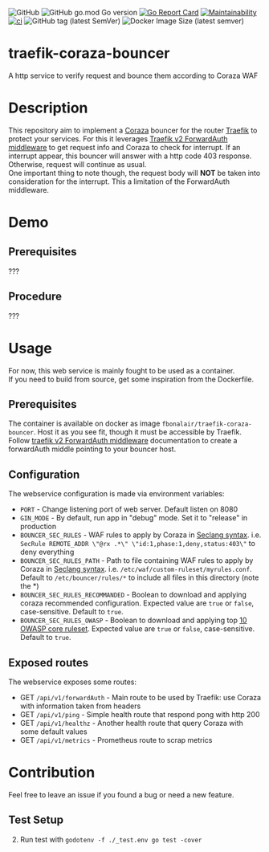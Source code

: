 ![GitHub](https://img.shields.io/github/license/fbonalair/traefik-coraza-bouncer)
![GitHub go.mod Go version](https://img.shields.io/github/go-mod/go-version/fbonalair/traefik-coraza-bouncer)
[![Go Report Card](https://goreportcard.com/badge/github.com/fbonalair/traefik-coraza-bouncer)](https://goreportcard.com/report/github.com/fbonalair/traefik-coraza-bouncer)
[![Maintainability](https://api.codeclimate.com/v1/badges/ee4236396b2c5ccbc7c0/maintainability)](https://codeclimate.com/github/fbonalair/traefik-coraza-bouncer/maintainability)
[![ci](https://github.com/fbonalair/traefik-coraza-bouncer/actions/workflows/main.yml/badge.svg)](https://github.com/fbonalair/traefik-coraza-bouncer/actions/workflows/main.yml)
![GitHub tag (latest SemVer)](https://img.shields.io/github/v/tag/fbonalair/traefik-coraza-bouncer)
![Docker Image Size (latest semver)](https://img.shields.io/docker/image-size/fbonalair/traefik-coraza-bouncer)

# traefik-coraza-bouncer
A http service to verify request and bounce them according to Coraza WAF

# Description
This repository aim to implement a [Coraza](https://coraza.io/) bouncer for the router [Traefik](https://doc.traefik.io/traefik/) to protect your services.
For this it leverages [Traefik v2 ForwardAuth middleware](https://doc.traefik.io/traefik/middlewares/http/forwardauth/) to get request info and Coraza to check for interrupt.
If an interrupt appear, this bouncer will answer with a http code 403 response. Otherwise, request will continue as usual.   
One important thing to note though, the request body will **NOT** be taken into consideration for the interrupt. This a limitation of the ForwardAuth middleware.   


# Demo
## Prerequisites
???

## Procedure
???

# Usage
For now, this web service is mainly fought to be used as a container.   
If you need to build from source, get some inspiration from the Dockerfile.

## Prerequisites
The container is available on docker as image `fbonalair/traefik-coraza-bouncer`. Host it as you see fit, though it must be accessible by Traefik.   
Follow  [traefik v2 ForwardAuth middleware](https://doc.traefik.io/traefik/middlewares/http/forwardauth/) documentation to create a forwardAuth middle pointing to your bouncer host.   

## Configuration
The webservice configuration is made via environment variables:

* `PORT`                                - Change listening port of web server. Default listen on 8080
* `GIN_MODE`                            - By default, run app in "debug" mode. Set it to "release" in production
* `BOUNCER_SEC_RULES`                   - WAF rules to apply by Coraza in [Seclang syntax](https://coraza.io/docs/seclang/syntax/). i.e. `SecRule REMOTE_ADDR \"@rx .*\" \"id:1,phase:1,deny,status:403\"` to deny everything
* `BOUNCER_SEC_RULES_PATH`              - Path to file containing WAF rules to apply by Coraza in [Seclang syntax](https://coraza.io/docs/seclang/syntax/). i.e. `/etc/waf/custom-ruleset/myrules.conf`. Default to `/etc/bouncer/rules/*` to include all files in this directory (note the *)
* `BOUNCER_SEC_RULES_RECOMMANDED`       - Boolean to download and applying coraza recommended configuration. Expected value are `true` or `false`, case-sensitive. Default to `true`.
* `BOUNCER_SEC_RULES_OWASP`             - Boolean to download and applying top [10 OWASP core ruleset](https://coraza.io/docs/tutorials/coreruleset/). Expected value are `true` or `false`, case-sensitive. Default to `true`.

## Exposed routes
The webservice exposes some routes:

* GET `/api/v1/forwardAuth`             - Main route to be used by Traefik: use Coraza with information taken from headers
* GET `/api/v1/ping`                    - Simple health route that respond pong with http 200
* GET `/api/v1/healthz`                 - Another health route that query Coraza with some default values
* GET `/api/v1/metrics`                 - Prometheus route to scrap metrics

# Contribution
Feel free to leave an issue if you found a bug or need a new feature.

## Test Setup
2. Run test with `godotenv -f ./_test.env go test -cover`